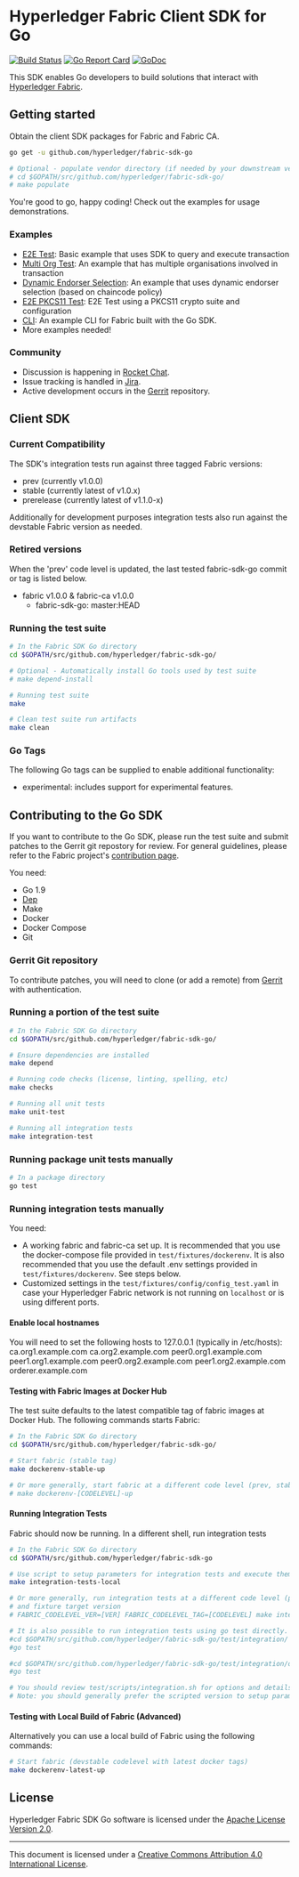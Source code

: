 # Hyperledger Fabric Client SDK for Go

[![Build Status](https://jenkins.hyperledger.org/buildStatus/icon?job=fabric-sdk-go-tests-merge-x86_64)](https://jenkins.hyperledger.org/job/fabric-sdk-go-tests-merge-x86_64)
[![Go Report Card](https://goreportcard.com/badge/github.com/hyperledger/fabric-sdk-go)](https://goreportcard.com/report/github.com/hyperledger/fabric-sdk-go)
[![GoDoc](https://godoc.org/github.com/hyperledger/fabric-sdk-go?status.svg)](https://godoc.org/github.com/hyperledger/fabric-sdk-go)

This SDK enables Go developers to build solutions that interact with [Hyperledger Fabric](http://hyperledger-fabric.readthedocs.io/en/latest/).

## Getting started

Obtain the client SDK packages for Fabric and Fabric CA.

```bash
go get -u github.com/hyperledger/fabric-sdk-go

# Optional - populate vendor directory (if needed by your downstream vendoring solution)
# cd $GOPATH/src/github.com/hyperledger/fabric-sdk-go/
# make populate
```

You're good to go, happy coding! Check out the examples for usage demonstrations.

### Examples

- [E2E Test](test/integration/e2e/end_to_end.go): Basic example that uses SDK to query and execute transaction
- [Multi Org Test](test/integration/orgs/multiple_orgs_test.go): An example that has multiple organisations involved in transaction
- [Dynamic Endorser Selection](test/integration/sdk/sdk_provider_test.go): An example that uses dynamic endorser selection (based on chaincode policy) 
- [E2E PKCS11 Test](test/integration/pkcs11/e2e_test.go): E2E Test using a PKCS11 crypto suite and configuration
- [CLI](https://github.com/securekey/fabric-examples/tree/master/fabric-cli/): An example CLI for Fabric built with the Go SDK.
- More examples needed!

### Community

- Discussion is happening in [Rocket Chat](https://chat.hyperledger.org/channel/fabric-sdk-go).
- Issue tracking is handled in [Jira](https://jira.hyperledger.org/secure/RapidBoard.jspa?projectKey=FAB&rapidView=7&view=planning).
- Active development occurs in the [Gerrit](https://gerrit.hyperledger.org/r/#/admin/projects/fabric-sdk-go) repository.

## Client SDK

### Current Compatibility
The SDK's integration tests run against three tagged Fabric versions:
- prev (currently v1.0.0)
- stable (currently latest of v1.0.x)
- prerelease (currently latest of v1.1.0-x)

Additionally for development purposes integration tests also run against the devstable Fabric version as needed.

### Retired versions
When the 'prev' code level is updated, the last tested fabric-sdk-go commit or tag is listed below.

- fabric v1.0.0 & fabric-ca v1.0.0
  - fabric-sdk-go: master:HEAD

### Running the test suite

```bash
# In the Fabric SDK Go directory
cd $GOPATH/src/github.com/hyperledger/fabric-sdk-go/

# Optional - Automatically install Go tools used by test suite
# make depend-install

# Running test suite
make

# Clean test suite run artifacts
make clean
```

### Go Tags
The following Go tags can be supplied to enable additional functionality:
- experimental: includes support for experimental features.

## Contributing to the Go SDK

If you want to contribute to the Go SDK, please run the test suite and submit patches to the Gerrit git repostory for review. For general guidelines, please refer to the Fabric project's [contribution page](http://hyperledger-fabric.readthedocs.io/en/latest/CONTRIBUTING.html).

You need:

- Go 1.9
- [Dep](https://github.com/golang/dep)
- Make
- Docker
- Docker Compose
- Git

### Gerrit Git repository

To contribute patches, you will need to clone (or add a remote) from [Gerrit](https://gerrit.hyperledger.org/r/#/admin/projects/fabric-sdk-go) with authentication.

### Running a portion of the test suite

```bash
# In the Fabric SDK Go directory
cd $GOPATH/src/github.com/hyperledger/fabric-sdk-go/

# Ensure dependencies are installed
make depend

# Running code checks (license, linting, spelling, etc)
make checks

# Running all unit tests
make unit-test

# Running all integration tests
make integration-test
```

### Running package unit tests manually

```bash
# In a package directory
go test
```

### Running integration tests manually

You need:

- A working fabric and fabric-ca set up. It is recommended that you use the docker-compose file provided in `test/fixtures/dockerenv`. It is also recommended that you use the default .env settings provided in `test/fixtures/dockerenv`. See steps below.
- Customized settings in the `test/fixtures/config/config_test.yaml` in case your Hyperledger Fabric network is not running on `localhost` or is using different ports.

#### Enable local hostnames

You will need to set the following hosts to 127.0.0.1 (typically in /etc/hosts):
ca.org1.example.com ca.org2.example.com peer0.org1.example.com peer1.org1.example.com peer0.org2.example.com peer1.org2.example.com orderer.example.com

#### Testing with Fabric Images at Docker Hub

The test suite defaults to the latest compatible tag of fabric images at Docker Hub.
The following commands starts Fabric:

```bash
# In the Fabric SDK Go directory
cd $GOPATH/src/github.com/hyperledger/fabric-sdk-go/

# Start fabric (stable tag)
make dockerenv-stable-up

# Or more generally, start fabric at a different code level (prev, stable, prerelease, devstable)
# make dockerenv-[CODELEVEL]-up
```

#### Running Integration Tests

Fabric should now be running. In a different shell, run integration tests

```bash
# In the Fabric SDK Go directory
cd $GOPATH/src/github.com/hyperledger/fabric-sdk-go

# Use script to setup parameters for integration tests and execute them
make integration-tests-local

# Or more generally, run integration tests at a different code level (prev, stable, prerelease, devstable)
# and fixture target version
# FABRIC_CODELEVEL_VER=[VER] FABRIC_CODELEVEL_TAG=[CODELEVEL] make integration-tests-local
```


```bash
# It is also possible to run integration tests using go test directly. For example:
#cd $GOPATH/src/github.com/hyperledger/fabric-sdk-go/test/integration/
#go test

#cd $GOPATH/src/github.com/hyperledger/fabric-sdk-go/test/integration/orgs
#go test

# You should review test/scripts/integration.sh for options and details.
# Note: you should generally prefer the scripted version to setup parameters for you.
```

#### Testing with Local Build of Fabric (Advanced)

Alternatively you can use a local build of Fabric using the following commands:

```bash
# Start fabric (devstable codelevel with latest docker tags)
make dockerenv-latest-up
```

## License

Hyperledger Fabric SDK Go software is licensed under the [Apache License Version 2.0](LICENSE).

---
This document is licensed under a <a rel="license" href="http://creativecommons.org/licenses/by/4.0/">Creative Commons Attribution 4.0 International License</a>.